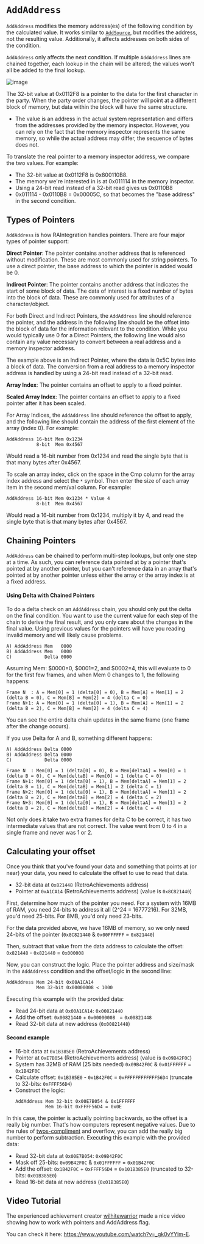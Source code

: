 # `AddAddress`

`AddAddress` modifies the memory address(es) of the following condition by the calculated value. It works similar to [`AddSource`](AddSource-Flag), but modifies the address, not the resulting value. Additionally, it affects addresses on both sides of the condition.

`AddAddress` only affects the next condition. If multiple `AddAddress` lines are chained together, each lookup in the chain will be altered; the values won't all be added to the final lookup.

![image](https://user-images.githubusercontent.com/32680403/68913137-9396d780-0717-11ea-871f-150903408d5f.png)

The 32-bit value at 0x0112F8 is a pointer to the data for the first character in the party. When the party order changes, the pointer will point at a different block of memory, but data within the block will have the same structure.

- The value is an address in the actual system representation and differs from the addresses provided by the memory inspector. However, you can rely on the fact that the memory inspector represents the same memory, so while the actual address may differ, the sequence of bytes does not.

To translate the real pointer to a memory inspector address, we compare the two values. For example:

- The 32-bit value at 0x0112F8 is 0x800110B8.
- The memory we're interested in is at 0x011114 in the memory inspector.
- Using a 24-bit read instead of a 32-bit read gives us 0x0110B8
- 0x011114 - 0x0110B8 = 0x00005C, so that becomes the "base address" in the second condition.

## Types of Pointers

`AddAddress` is how RAIntegration handles pointers. There are four major types of pointer support:

**Direct Pointer**: The pointer contains another address that is referenced without modification. These are most commonly used for string pointers. To use a direct pointer, the base address to which the pointer is added would be 0.

**Indirect Pointer**: The pointer contains another address that indicates the start of some block of data. The data of interest is a fixed number of bytes into the block of data. These are commonly used for attributes of a character/object.

For both Direct and Indirect Pointers, the `AddAddress` line should reference the pointer, and the address in the following line should be the offset into the block of data for the information relevant to the condition. While you would typically use 0 for a Direct Pointers, the following line would also contain any value necessary to convert between a real address and a memory inspector address.

The example above is an Indirect Pointer, where the data is 0x5C bytes into a block of data. The conversion from a real address to a memory inspector address is handled by using a 24-bit read instead of a 32-bit read.

**Array Index**: The pointer contains an offset to apply to a fixed pointer.

**Scaled Array Index**: The pointer contains an offset to apply to a fixed pointer after it has been scaled.

For Array Indices, the `AddAddress` line should reference the offset to apply, and the following line should contain the address of the first element of the array (index 0). For example:

```
AddAddress 16-bit Mem 0x1234
           8-bit  Mem 0x4567
```

Would read a 16-bit number from 0x1234 and read the single byte that is that many bytes after 0x4567.

To scale an array index, click on the space in the Cmp column for the array index address and select the `*` symbol. Then enter the size of each array item in the second mem/val column. For example:

```
AddAddress 16-bit Mem 0x1234 * Value 4
           8-bit  Mem 0x4567
```

Would read a 16-bit number from 0x1234, multiply it by 4, and read the single byte that is that many bytes after 0x4567.

## Chaining Pointers

`AddAddress` can be chained to perform multi-step lookups, but only one step at a time. As such, you can reference data pointed at by a pointer that's pointed at by another pointer, but you can't reference data in an array that's pointed at by another pointer unless either the array or the array index is at a fixed address.

#### Using Delta with Chained Pointers

To do a delta check on an `AddAddress` chain, you should only put the delta on the final condition. You want to use the current value for each step of the chain to derive the final result, and you only care about the changes in the final value. Using previous values for the pointers will have you reading invalid memory and will likely cause problems.

```
A) AddAddress Mem   0000
B) AddAddress Mem   0000
C)            Delta 0000
```

Assuming Mem: $0000=0, $0001=2, and $0002=4, this will evaluate to 0 for the first few frames, and when Mem 0 changes to 1, the following happens:

```
Frame N  : A = Mem[0] = 1 (delta[0] = 0), B = Mem[A] = Mem[1] = 2 (delta B = 0), C = Mem[B] = Mem[2] = 4 (delta C = 0)
Frame N+1: A = Mem[0] = 1 (delta[0] = 1), B = Mem[A] = Mem[1] = 2 (delta B = 2), C = Mem[B] = Mem[2] = 4 (delta C = 4)
```

You can see the entire delta chain updates in the same frame (one frame after the change occurs).

If you use Delta for A and B, something different happens:

```
A) AddAddress Delta 0000
B) AddAddress Delta 0000
C)            Delta 0000
```

```
Frame N  : Mem[0] = 1 (delta[0] = 0), B = Mem[deltaA] = Mem[0] = 1 (delta B = 0), C = Mem[deltaB] = Mem[0] = 1 (delta C = 0)
Frame N+1: Mem[0] = 1 (delta[0] = 1), B = Mem[deltaA] = Mem[1] = 2 (delta B = 1), C = Mem[deltaB] = Mem[1] = 2 (delta C = 1)
Frame N+2: Mem[0] = 1 (delta[0] = 1), B = Mem[deltaA] = Mem[1] = 2 (delta B = 2), C = Mem[deltaB] = Mem[2] = 4 (delta C = 2)
Frame N+3: Mem[0] = 1 (delta[0] = 1), B = Mem[deltaA] = Mem[1] = 2 (delta B = 2), C = Mem[deltaB] = Mem[2] = 4 (delta C = 4)
```

Not only does it take two extra frames for delta C to be correct, it has two intermediate values that are not correct. The value went from 0 to 4 in a single frame and never was 1 or 2.

## Calculating your offset

Once you think that you've found your data and something that points at (or near) your data, you need to calculate the offset to use to read that data.

- 32-bit data at `0x821448` (RetroAchievements address)
- Pointer at `0xA1CA14` (RetroAchievements address) (value is `0x8C821440`)

First, determine how much of the pointer you need. For a system with 16MB of RAM, you need 24-bits to address it all (2^24 = 16777216). For 32MB, you'd need 25-bits. For 8MB, you'd only need 23-bits.

For the data provided above, we have 16MB of memory, so we only need 24-bits of the pointer (`0x8C821440` & `0x00FFFFFF` = `0x821440`)

Then, subtract that value from the data address to calculate the offset: `0x821448` - `0x821440` = `0x000008`

Now, you can construct the logic. Place the pointer address and size/mask in the `AddAddress` condition and the offset/logic in the second line:

```
AddAddress Mem 24-bit 0x00A1CA14
           Mem 32-bit 0x00000008 < 1000
```

Executing this example with the provided data:

- Read 24-bit data at `0x00A1CA14`: `0x00821440`
- Add the offset: `0x00821440` + `0x00000008 ` = `0x00821448`
- Read 32-bit data at new address (`0x00821448`)

#### Second example

- 16-bit data at `0x1B385E0` (RetroAchievements address)
- Pointer at `0xE7B054` (RetroAchievements address) (value is `0x09B42F0C`)
- System has 32MB of RAM (25 bits needed) `0x09B42F0C` & `0x01FFFFFF` = `0x1B42F0C`
- Calculate offset: `0x1B385E0` - `0x1B42F0C` = `0xFFFFFFFFFFFF56D4` (truncate to 32-bits: `0xFFFF56D4`)
- Construct the logic:
  ```
  AddAddress Mem 32-bit 0x00E7B054 & 0x1FFFFFF
             Mem 16-bit 0xFFFF56D4 = 0x0E
  ```

In this case, the pointer is actually pointing backwards, so the offset is a really big number. That's how computers represent negative values. Due to the rules of [twos-compliment](https://en.wikipedia.org/wiki/Two's_complement) and overflow, you can add the really big number to perform subtraction. Executing this example with the provided data:

- Read 32-bit data at `0x00E7B054`: `0x09B42F0C`
- Mask off 25-bits: `0x09B42F0C` & `0x01FFFFFF` = `0x01B42F0C`
- Add the offset: `0x1B42F0C` + `0xFFFF56D4` = `0x101B385E0` (truncated to 32-bits: `0x01B385E0`)
- Read 16-bit data at new address (`0x01B385E0`)

## Video Tutorial

The experienced achievement creator [wilhitewarrior](https://retroachievements.org/User/wilhitewarrior) made a nice video showing how to work with pointers and AddAddress flag.

You can check it here: <https://www.youtube.com/watch?v=_gk0vYYlm-E>.
